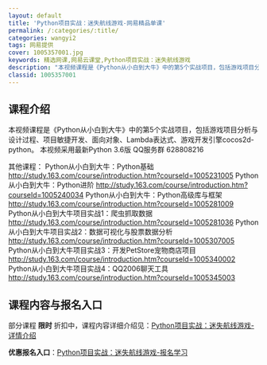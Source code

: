 ```yaml
---
layout: default
title: 'Python项目实战：迷失航线游戏-网易精品单课'
permalink: /:categories/:title/
categories: wangyi2
tags: 网易提供
cover: 1005357001.jpg
keywords: 精选网课,网易云课堂,Python项目实战：迷失航线游戏
description: "本视频课程是《Python从小白到大牛》中的第5个实战项目，包括游戏项目分析与设计过程、项目敏捷开发、面向对象、Lambda表达式、游戏开发引擎cocos2d-python。本视频采用最新P"
classid: 1005357001
---
```


## 课程介绍

本视频课程是《Python从小白到大牛》中的第5个实战项目，包括游戏项目分析与设计过程、项目敏捷开发、面向对象、Lambda表达式、游戏开发引擎cocos2d-python。
本视频采用最新Python 3.6版
QQ服务群 628808216

其他课程：
Python从小白到大牛：Python基础
http://study.163.com/course/introduction.htm?courseId=1005231005
Python从小白到大牛：Python进阶
http://study.163.com/course/introduction.htm?courseId=1005240034
Python从小白到大牛：Python高级库与框架
http://study.163.com/course/introduction.htm?courseId=1005281009
Python从小白到大牛项目实战1：爬虫抓取数据
http://study.163.com/course/introduction.htm?courseId=1005281036
Python从小白到大牛项目实战2：数据可视化与股票数据分析
http://study.163.com/course/introduction.htm?courseId=1005307005
Python从小白到大牛项目实战3：开发PetStore宠物商店项目
http://study.163.com/course/introduction.htm?courseId=1005340002
Python从小白到大牛项目实战4：QQ2006聊天工具
http://study.163.com/course/introduction.htm?courseId=1005345003

## 课程内容与报名入口

部分课程 **限时** 折扣中，课程内容详细介绍见：[Python项目实战：迷失航线游戏-详情介绍](https://study.163.com/course/introduction/1005357001.htm?share=1&shareId=1025206652&utm_campaign=share&utm_medium=iphoneShare&utm_source=&utm_u=1025206652)

**优惠报名入口**：[Python项目实战：迷失航线游戏-报名学习](https://study.163.com/course/introduction/1005357001.htm?share=1&shareId=1025206652&utm_campaign=share&utm_medium=iphoneShare&utm_source=&utm_u=1025206652)

